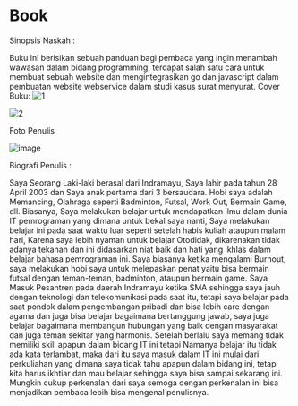 # Book

Sinopsis Naskah :

Buku ini berisikan sebuah panduan bagi pembaca yang ingin menambah wawasan dalam bidang programming, terdapat salah satu cara untuk membuat sebuah website dan mengintegrasikan go dan javascript dalam pembuatan website webservice dalam studi kasus surat menyurat.
Cover Buku:
![1](https://github.com/bukped/Book/assets/127081929/5499f393-8ccc-4670-884c-cc2608b4c84c)

![2](https://github.com/bukped/Book/assets/127081929/d613b5d2-38a1-4f4c-af48-ce96a563a9e8)

Foto Penulis

![image](https://github.com/bukped/Book/assets/127081929/e7e676d6-4ef0-49d9-aaf4-11fc554f365c)

Biografi Penulis :
   
   Saya Seorang Laki-laki berasal dari Indramayu, Saya lahir pada tahun 28 April 2003 dan Saya anak pertama dari 3 bersaudara. Hobi saya adalah Memancing, Olahraga seperti Badminton, Futsal, Work Out, Bermain Game, dll.
                   Biasanya, Saya melakukan belajar untuk mendapatkan ilmu dalam dunia IT pemrograman yang dimana untuk bekal saya nanti, Saya melakukan belajar ini pada saat waktu luar seperti setelah habis kuliah ataupun malam hari, Karena saya lebih nyaman untuk belajar Otodidak, dikarenakan tidak adanya tekanan dan ini didasarkan niat baik dan hati yang ikhlas dalam belajar bahasa pemrograman ini. Saya biasanya ketika mengalami Burnout, saya melakukan hobi saya untuk melepaskan penat yaitu bisa bermain futsal dengan teman-teman, badminton, ataupun bermain game.
                   Saya Masuk Pesantren pada daerah Indramayu ketika SMA sehingga saya jauh dengan teknologi dan telekomunikasi pada saat itu, tetapi saya belajar pada saat pondok dalam pengembangan pribadi dan bisa lebih care dengan agama dan juga bisa belajar bagaimana bertanggung jawab, saya juga belajar bagaimana membangun hubungan yang baik dengan masyarakat dan juga teman sekitar yang harmonis. Setelah berlalu saya memang tidak memiliki skill apapun dalam bidang IT ini tetapi Namanya belajar itu tidak ada kata terlambat, maka dari itu saya masuk dalam IT ini mulai dari perkuliahan yang dimana saya tidak tahu apapun dalam bidang ini, tetapi kita harus ikhtiar dan mau belajar sehingga saya bisa sampai sekarang ini.
                   Mungkin cukup perkenalan dari saya semoga dengan perkenalan ini bisa menjadikan pembaca lebih bisa mengenal penulisnya.
        




